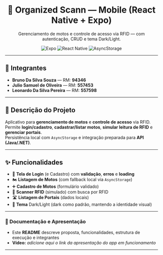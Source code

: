 <h1 align="center">📱 Organized Scann — Mobile (React Native + Expo)</h1>

<p align="center">
  Gerenciamento de motos e controle de acesso via RFID — com autenticação, CRUD e tema Dark/Light.
</p>

<p align="center">
  <img alt="Expo" src="https://img.shields.io/badge/Expo-~SDK-blue?logo=expo&logoColor=white" />
  <img alt="React Native" src="https://img.shields.io/badge/React%20Native-mobile-61DAFB?logo=react&logoColor=white" />
  <img alt="AsyncStorage" src="https://img.shields.io/badge/Storage-AsyncStorage-2c3e50" />
</p>

---

## 👥 Integrantes
- **Bruno Da Silva Souza** — RM: **94346**
- **Julio Samuel de Oliveira** — RM: **557453**
- **Leonardo Da Silva Pereira** — RM: **557598**

---

## 🧭 Descrição do Projeto
Aplicativo para **gerenciamento de motos** e **controle de acesso** via RFID.  
Permite **login/cadastro**, **cadastrar/listar motos**, **simular leitura de RFID** e **gerenciar portais**.  
Persistência local com `AsyncStorage` e integração preparada para **API (Java/.NET)**.

---

## ✨ Funcionalidades
- 🔐 **Tela de Login** (e Cadastro) com **validação**, **erros** e **loading**
- 🏍️ **Listagem de Motos** (com fallback local via `AsyncStorage`)
- ➕ **Cadastro de Motos** (formulário validado)
- 📶 **Scanner RFID** (simulado) com busca por RFID
- 🛣️ **Listagem de Portais** (dados locais)
- 🎨 **Tema** Dark/Light (dark como padrão, mantendo a identidade visual)

---

### 🎥 Documentação e Apresentação
- Este **README** descreve proposta, funcionalidades, estrutura de execução e integrantes  
- **Vídeo:** _adicione aqui o link da apresentação do app em funcionamento_

---
